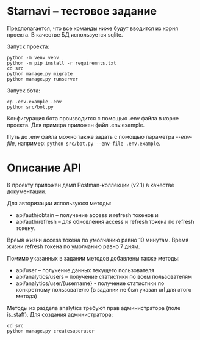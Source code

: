 # Starnavi – тестовое задание
Предполагается, что все команды ниже будут вводится из корня проекта. В качестве БД используется sqlite.


Запуск проекта:

```shell script
python -m venv venv
python -m pip install -r requiremnts.txt
cd src
python manage.py migrate
python manage.py runserver
```

Запуск бота:
```shell script
cp .env.example .env
python src/bot.py
```

Конфигурация бота производится с помощью .env файла в корне проекта. 
Для примера приложен файл .env.example. 

Путь до .env файла можно также задать с помощью параметра _--env-file_, например: `python src/bot.py --env-file .env.example`.

 # Описание API
 К проекту приложен дамп Postman-коллекции (v2.1) в качестве документации.
 
 Для авторизации используюся методы:
 - api/auth/obtain – получение access и refresh токенов и 
 - api/auth/refresh – для обновления access и refresh токена по refresh токену.
 
 Время жизни access токена по умолчанию равно 10 минутам.
 Время жизни refresh токена по умолчанию равно 7 дням.
 
 Помимо указанных в задании методов добавлены также методы:
 - api/user – получение данных текущего пользователя
 - api/analytics/users – получение статистики по всем пользователям
 - api/analytics/user/{username} - получение статистики по конкретному пользователю (в задании не был указан url для этого метода)
 
 Методы из раздела analytics требуют прав администратора (поле is_staff). Для создания администратора:
 
```shell script
cd src
python manage.py createsuperuser
```
